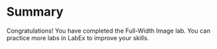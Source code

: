 # Summary

Congratulations! You have completed the Full-Width Image lab. You can practice more labs in LabEx to improve your skills.

